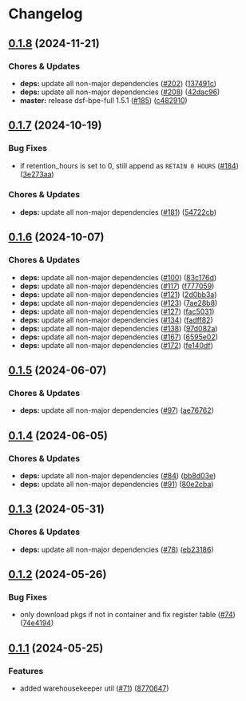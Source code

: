 # Changelog

## [0.1.8](https://github.com/miracum/util-images/compare/warehousekeeper-v0.1.7...warehousekeeper-v0.1.8) (2024-11-21)


### Chores & Updates

* **deps:** update all non-major dependencies ([#202](https://github.com/miracum/util-images/issues/202)) ([137491c](https://github.com/miracum/util-images/commit/137491c1ceb07d62c9386eddb7e2c0980f78550f))
* **deps:** update all non-major dependencies ([#208](https://github.com/miracum/util-images/issues/208)) ([42dac96](https://github.com/miracum/util-images/commit/42dac969dfc89a8ca042643c34cf7ef5f1919c6b))
* **master:** release dsf-bpe-full 1.5.1 ([#185](https://github.com/miracum/util-images/issues/185)) ([c482910](https://github.com/miracum/util-images/commit/c482910bc6099ede6c223b2444d3732b5a9f5214))

## [0.1.7](https://github.com/miracum/util-images/compare/warehousekeeper-v0.1.6...warehousekeeper-v0.1.7) (2024-10-19)


### Bug Fixes

* if retention_hours is set to 0, still append as `RETAIN 0 HOURS` ([#184](https://github.com/miracum/util-images/issues/184)) ([3e273aa](https://github.com/miracum/util-images/commit/3e273aaf78d9133dce0b5eb29e58e96b0d51d017))


### Chores & Updates

* **deps:** update all non-major dependencies ([#181](https://github.com/miracum/util-images/issues/181)) ([54722cb](https://github.com/miracum/util-images/commit/54722cbee68dab4b5ea7e6c4d8e2d054929ef40b))

## [0.1.6](https://github.com/miracum/util-images/compare/warehousekeeper-v0.1.5...warehousekeeper-v0.1.6) (2024-10-07)


### Chores & Updates

* **deps:** update all non-major dependencies ([#100](https://github.com/miracum/util-images/issues/100)) ([83c176d](https://github.com/miracum/util-images/commit/83c176da1f86d04bee8f2182a99640bb520097d4))
* **deps:** update all non-major dependencies ([#117](https://github.com/miracum/util-images/issues/117)) ([f777059](https://github.com/miracum/util-images/commit/f777059c5c54e1504246733adbd43fa694557986))
* **deps:** update all non-major dependencies ([#121](https://github.com/miracum/util-images/issues/121)) ([2d0bb3a](https://github.com/miracum/util-images/commit/2d0bb3aa3f48ac9dff40c5ba573a51b3eed31567))
* **deps:** update all non-major dependencies ([#123](https://github.com/miracum/util-images/issues/123)) ([7ae28b8](https://github.com/miracum/util-images/commit/7ae28b86ef86fd4c7d4abffe76d3a05101cf2e89))
* **deps:** update all non-major dependencies ([#127](https://github.com/miracum/util-images/issues/127)) ([fac5031](https://github.com/miracum/util-images/commit/fac50314ab1502367e2f983eadf2aacb5a5cc822))
* **deps:** update all non-major dependencies ([#134](https://github.com/miracum/util-images/issues/134)) ([fadff82](https://github.com/miracum/util-images/commit/fadff82147a2ed0dac75f8ac0bef4d097f9bcced))
* **deps:** update all non-major dependencies ([#138](https://github.com/miracum/util-images/issues/138)) ([97d082a](https://github.com/miracum/util-images/commit/97d082a6be9f30472a015318286ca9e9edf4eb84))
* **deps:** update all non-major dependencies ([#167](https://github.com/miracum/util-images/issues/167)) ([6595e02](https://github.com/miracum/util-images/commit/6595e02dab8f6048b2bc56c4e89081c5f7aff255))
* **deps:** update all non-major dependencies ([#172](https://github.com/miracum/util-images/issues/172)) ([fe140df](https://github.com/miracum/util-images/commit/fe140df191302227a5eb3d846818600e10adc180))

## [0.1.5](https://github.com/miracum/util-images/compare/warehousekeeper-v0.1.4...warehousekeeper-v0.1.5) (2024-06-07)


### Chores & Updates

* **deps:** update all non-major dependencies ([#97](https://github.com/miracum/util-images/issues/97)) ([ae76762](https://github.com/miracum/util-images/commit/ae76762fe6bd81c4128243f797b7876d6b5f6efa))

## [0.1.4](https://github.com/miracum/util-images/compare/warehousekeeper-v0.1.3...warehousekeeper-v0.1.4) (2024-06-05)


### Chores & Updates

* **deps:** update all non-major dependencies ([#84](https://github.com/miracum/util-images/issues/84)) ([bb8d03e](https://github.com/miracum/util-images/commit/bb8d03e9af80291eed381d141f55a2fba0184980))
* **deps:** update all non-major dependencies ([#91](https://github.com/miracum/util-images/issues/91)) ([80e2cba](https://github.com/miracum/util-images/commit/80e2cba4e9b7f8d2f5a332611eb9ccf417f333c3))

## [0.1.3](https://github.com/miracum/util-images/compare/warehousekeeper-v0.1.2...warehousekeeper-v0.1.3) (2024-05-31)


### Chores & Updates

* **deps:** update all non-major dependencies ([#78](https://github.com/miracum/util-images/issues/78)) ([eb23186](https://github.com/miracum/util-images/commit/eb23186d5b577a7d6974646a1cf65ba9489dd7d7))

## [0.1.2](https://github.com/miracum/util-images/compare/warehousekeeper-v0.1.1...warehousekeeper-v0.1.2) (2024-05-26)


### Bug Fixes

* only download pkgs if not in container and fix register table ([#74](https://github.com/miracum/util-images/issues/74)) ([74e4194](https://github.com/miracum/util-images/commit/74e4194b44ab819968d73a103276c6e0483b230d))

## [0.1.1](https://github.com/miracum/util-images/compare/warehousekeeper-v0.1.0...warehousekeeper-v0.1.1) (2024-05-25)


### Features

* added warehousekeeper util ([#71](https://github.com/miracum/util-images/issues/71)) ([8770647](https://github.com/miracum/util-images/commit/877064714a9c7ffe2d5c8c0d057c98e9bfeb8603))
